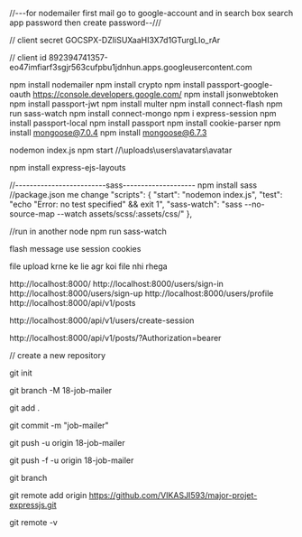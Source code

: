 //---for nodemailer first mail go to google-account and in search box search app password then create password--///

// client secret
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

// client id
892394741357-eo47imfiarf3sgjr563cufpbu1jdnhun.apps.googleusercontent.com

npm install nodemailer
npm install crypto
npm install passport-google-oauth
https://console.developers.google.com/
npm install jsonwebtoken
npm install passport-jwt
npm install multer
npm install connect-flash
npm run sass-watch
npm install connect-mongo
npm i express-session
npm install passport-local
npm install passport
npm install cookie-parser
npm install mongoose@7.0.4
npm install mongoose@6.7.3

nodemon index.js
npm start
//\uploads\\users\\avatars\\avatar

npm install express-ejs-layouts

//-------------------------sass--------------------
npm install sass
//package.json me change
"scripts": {
"start": "nodemon index.js",
"test": "echo \"Error: no test specified\" && exit 1",
"sass-watch": "sass --no-source-map --watch assets/scss/:assets/css/"
},

//run in another node
npm run sass-watch


flash message use session cookies

file upload krne ke lie agr koi file nhi rhega

http://localhost:8000/
http://localhost:8000/users/sign-in
http://localhost:8000/users/sign-up
http://localhost:8000/users/profile
http://localhost:8000/api/v1/posts

http://localhost:8000/api/v1/users/create-session

http://localhost:8000/api/v1/posts/?Authorization=bearer



// create a new repository

git init

git branch -M 18-job-mailer

git add .

git commit -m "job-mailer"

git push -u origin 18-job-mailer

git push -f -u origin 18-job-mailer

git branch

git remote add origin https://github.com/VIKASJI593/major-projet-expressjs.git

git remote -v
